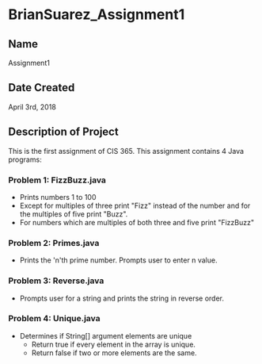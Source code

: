 # BrianSuarez_Assignment1

## Name

Assignment1

## Date Created

April 3rd, 2018

## Description of Project

This is the first assignment of CIS 365. This assignment contains 4 Java programs:

### Problem 1: FizzBuzz.java

* Prints numbers 1 to 100
* Except for multiples of three print "Fizz" instead of the number and for the multiples of five print "Buzz".
* For numbers which are multiples of both three and five print "FizzBuzz"

### Problem 2: Primes.java

* Prints the 'n'th prime number. Prompts user to enter n value.

### Problem 3: Reverse.java

* Prompts user for a string and prints the string in reverse order.

### Problem 4: Unique.java

* Determines if String[] argument elements are unique
  * Return true if every element in the array is unique.
  * Return false if two or more elements are the same.